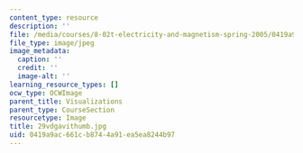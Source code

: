```yaml
---
content_type: resource
description: ''
file: /media/courses/8-02t-electricity-and-magnetism-spring-2005/0419a9ac661cb8744a91ea5ea8244b97_29vdgavithumb.jpg
file_type: image/jpeg
image_metadata:
  caption: ''
  credit: ''
  image-alt: ''
learning_resource_types: []
ocw_type: OCWImage
parent_title: Visualizations
parent_type: CourseSection
resourcetype: Image
title: 29vdgavithumb.jpg
uid: 0419a9ac-661c-b874-4a91-ea5ea8244b97
---
```

